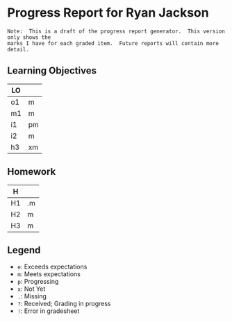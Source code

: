 # Progress Report for Ryan Jackson

    Note:  This is a draft of the progress report generator.  This version only shows the
    marks I have for each graded item.  Future reports will contain more detail.
## Learning Objectives

| LO |       |  
|------|-------|
| o1   | m     |
| m1   | m     |
| i1   | pm    |
| i2   | m     |
| h3   | xm    |


## Homework

| H |       |  
|------|-------|
| H1   | .m    |
| H2   | m     |
| H3   | m     |



## Legend 
* `e`: Exceeds expectations
* `m`: Meets expectations
* `p`: Progressing
* `x`: Not Yet
* `.`: Missing
* `?`: Received; Grading in progress
* `!`: Error in gradesheet
